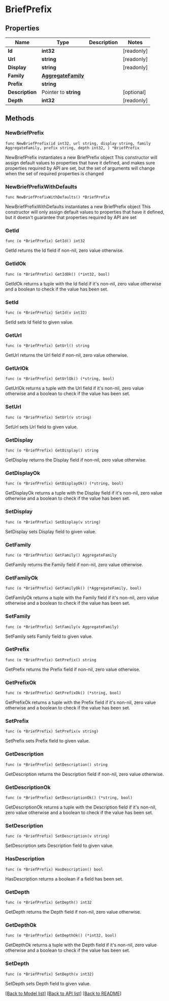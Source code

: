# BriefPrefix

## Properties

Name | Type | Description | Notes
------------ | ------------- | ------------- | -------------
**Id** | **int32** |  | [readonly] 
**Url** | **string** |  | [readonly] 
**Display** | **string** |  | [readonly] 
**Family** | [**AggregateFamily**](AggregateFamily.md) |  | 
**Prefix** | **string** |  | 
**Description** | Pointer to **string** |  | [optional] 
**Depth** | **int32** |  | [readonly] 

## Methods

### NewBriefPrefix

`func NewBriefPrefix(id int32, url string, display string, family AggregateFamily, prefix string, depth int32, ) *BriefPrefix`

NewBriefPrefix instantiates a new BriefPrefix object
This constructor will assign default values to properties that have it defined,
and makes sure properties required by API are set, but the set of arguments
will change when the set of required properties is changed

### NewBriefPrefixWithDefaults

`func NewBriefPrefixWithDefaults() *BriefPrefix`

NewBriefPrefixWithDefaults instantiates a new BriefPrefix object
This constructor will only assign default values to properties that have it defined,
but it doesn't guarantee that properties required by API are set

### GetId

`func (o *BriefPrefix) GetId() int32`

GetId returns the Id field if non-nil, zero value otherwise.

### GetIdOk

`func (o *BriefPrefix) GetIdOk() (*int32, bool)`

GetIdOk returns a tuple with the Id field if it's non-nil, zero value otherwise
and a boolean to check if the value has been set.

### SetId

`func (o *BriefPrefix) SetId(v int32)`

SetId sets Id field to given value.


### GetUrl

`func (o *BriefPrefix) GetUrl() string`

GetUrl returns the Url field if non-nil, zero value otherwise.

### GetUrlOk

`func (o *BriefPrefix) GetUrlOk() (*string, bool)`

GetUrlOk returns a tuple with the Url field if it's non-nil, zero value otherwise
and a boolean to check if the value has been set.

### SetUrl

`func (o *BriefPrefix) SetUrl(v string)`

SetUrl sets Url field to given value.


### GetDisplay

`func (o *BriefPrefix) GetDisplay() string`

GetDisplay returns the Display field if non-nil, zero value otherwise.

### GetDisplayOk

`func (o *BriefPrefix) GetDisplayOk() (*string, bool)`

GetDisplayOk returns a tuple with the Display field if it's non-nil, zero value otherwise
and a boolean to check if the value has been set.

### SetDisplay

`func (o *BriefPrefix) SetDisplay(v string)`

SetDisplay sets Display field to given value.


### GetFamily

`func (o *BriefPrefix) GetFamily() AggregateFamily`

GetFamily returns the Family field if non-nil, zero value otherwise.

### GetFamilyOk

`func (o *BriefPrefix) GetFamilyOk() (*AggregateFamily, bool)`

GetFamilyOk returns a tuple with the Family field if it's non-nil, zero value otherwise
and a boolean to check if the value has been set.

### SetFamily

`func (o *BriefPrefix) SetFamily(v AggregateFamily)`

SetFamily sets Family field to given value.


### GetPrefix

`func (o *BriefPrefix) GetPrefix() string`

GetPrefix returns the Prefix field if non-nil, zero value otherwise.

### GetPrefixOk

`func (o *BriefPrefix) GetPrefixOk() (*string, bool)`

GetPrefixOk returns a tuple with the Prefix field if it's non-nil, zero value otherwise
and a boolean to check if the value has been set.

### SetPrefix

`func (o *BriefPrefix) SetPrefix(v string)`

SetPrefix sets Prefix field to given value.


### GetDescription

`func (o *BriefPrefix) GetDescription() string`

GetDescription returns the Description field if non-nil, zero value otherwise.

### GetDescriptionOk

`func (o *BriefPrefix) GetDescriptionOk() (*string, bool)`

GetDescriptionOk returns a tuple with the Description field if it's non-nil, zero value otherwise
and a boolean to check if the value has been set.

### SetDescription

`func (o *BriefPrefix) SetDescription(v string)`

SetDescription sets Description field to given value.

### HasDescription

`func (o *BriefPrefix) HasDescription() bool`

HasDescription returns a boolean if a field has been set.

### GetDepth

`func (o *BriefPrefix) GetDepth() int32`

GetDepth returns the Depth field if non-nil, zero value otherwise.

### GetDepthOk

`func (o *BriefPrefix) GetDepthOk() (*int32, bool)`

GetDepthOk returns a tuple with the Depth field if it's non-nil, zero value otherwise
and a boolean to check if the value has been set.

### SetDepth

`func (o *BriefPrefix) SetDepth(v int32)`

SetDepth sets Depth field to given value.



[[Back to Model list]](../README.md#documentation-for-models) [[Back to API list]](../README.md#documentation-for-api-endpoints) [[Back to README]](../README.md)


